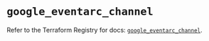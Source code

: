 # `google_eventarc_channel`

Refer to the Terraform Registry for docs: [`google_eventarc_channel`](https://registry.terraform.io/providers/hashicorp/google-beta/5.16.0/docs/resources/google_eventarc_channel).
